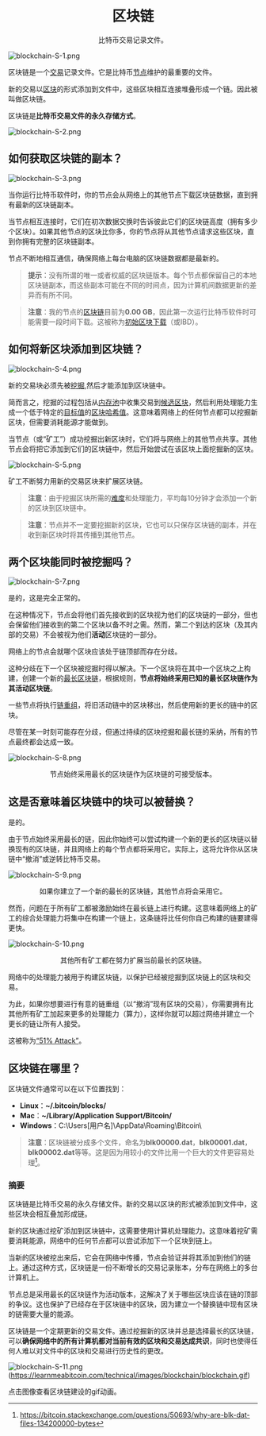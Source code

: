 # <center>区块链</center>
<center>比特币交易记录文件。</center>

![blockchain-S-1.png](img/blockchain-S-1%20(1).png)

区块链是一个[交易](../../Beginners/How%20Bitcoin%20Works/3.Transactions/Transactions.md)记录文件。它是比特币[节点](../../Beginners/How%20Bitcoin%20Works/1.Network/Nodes/Nodes.md)维护的最重要的文件。

新的交易以[区块](../../Beginners/How%20Bitcoin%20Works/2.Mining/2.Blocks/Blocks.md)的形式添加到文件中，这些区块相互连接堆叠形成一个链。因此被叫做区块链。

区块链是**比特币交易文件的永久存储方式**。

![blockchain-S-2.png](img/blockchain-S-2%20(1).png)

## 如何获取区块链的副本？

![blockchain-S-3.png](img/blockchain-S-3%20(1).png)

当你运行比特币软件时，你的节点会从网络上的其他节点下载区块链数据，直到拥有最新的区块链副本。

当节点相互连接时，它们在初次数据交换时告诉彼此它们的区块链高度（拥有多少个区块）。如果其他节点的区块比你多，你的节点将从其他节点请求这些区块，直到你拥有完整的区块链副本。

节点不断地相互通信，确保网络上每台电脑的区块链数据都是最新的。

>**提示**：没有所谓的唯一或者权威的区块链版本。每个节点都保留自己的本地区块链副本，而这些副本可能在不同的时间点，因为计算机间数据更新的差异而有所不同。

>**注意**：我的节点的[区块链](./blockchain.md)目前为**0.00 GB**，因此第一次运行比特币软件时可能需要一段时间下载。这被称为[初始区块下载](https://btcinformation.org/en/developer-guide#initial-block-download)（或IBD）。

## 如何将新区块添加到区块链？

![blockchain-S-4.png](img/blockchain-S-4%20(1).png)

新的交易块必须先被[挖掘](../Mining/Mining.md),然后才能添加到区块链中。

简而言之，挖掘的过程包括从[内存池](../Node/Memory%20Pool/Memory%20Pool.md)中收集交易到[候选区块](../Node/Candidate%20Block/Candidate%20Block.md)，然后利用处理能力生成一个低于特定的[目标值](../Mining/Target/Target.md)的[区块哈希值](../Block/block-hash/block-hash.md)。这意味着网络上的任何节点都可以挖掘新区块，但需要消耗能源才能做到。

当节点（或“矿工”）成功挖掘出新区块时，它们将与网络上的其他节点共享。其他节点会将把它添加到它们的区块链中，然后开始尝试在该区块上面挖掘新的区块。

![blockchain-S-5.png](img/blockchain-S-5%20(1).png)

矿工不断努力用新的交易区块来扩展区块链。

>**注意**：由于挖掘区块所需的[难度](../../Beginners/How%20Bitcoin%20Works/2.Mining/3.Difficulty/Difficulty.md)和处理能力，平均每10分钟才会添加一个新的区块到区块链中。

>**注意**：节点并不一定要挖掘新的区块，它也可以只保存区块链的副本，并在收到新区块时将其传播到其他节点。

## 两个区块能同时被挖掘吗？

![blockchain-S-7.png](img/blockchain-S-7%20(1).png)

是的，这是完全正常的。

在这种情况下，节点会将他们首先接收到的区块视为他们的区块链的一部分，但也会保留他们接收到的第二个区块以备不时之需。然而，第二个到达的区块（及其内部的交易）不会被视为他们**活动**区块链的一部分。

网络上的节点会就哪个区块应该处于链顶部而存在分歧。

这种分歧在下一个区块被挖掘时得以解决。下一个区块将在其中一个区块之上构建，创建一个新的[最长区块链](./longest-chain/longest-chain.md)，根据规则，**节点将始终采用已知的最长区块链作为其活动区块链**。

一些节点将执行[链重组](./chain-reorganisation/chain-reorganisation.md)，将旧活动链中的区块移出，然后使用新的更长的链中的区块。

尽管在某一时刻可能存在分歧，但通过持续的区块挖掘和最长链的采纳，所有的节点最终都会达成一致。

![blockchain-S-8.png](img/blockchain-S-8%20(1).png)

<center>节点始终采用最长的区块链作为区块链的可接受版本。</center>

## 这是否意味着区块链中的块可以被替换？
是的。

由于节点始终采用最长的链，因此你始终可以尝试构建一个新的更长的区块链以替换现有的区块链，并且网络上的每个节点都将采用它。实际上，这将允许你从区块链中“撤消”或逆转比特币交易。

![blockchain-S-9.png](img/blockchain-S-9%20(1).png)

<center>如果你建立了一个新的最长的区块链，其他节点将会采用它。</center>

然而，问题在于所有矿工都被激励始终在最长链上进行构建。这意味着网络上的矿工的综合处理能力将集中在构建一个链上，这条链将比任何你自己构建的链要建得更快。

![blockchain-S-10.png](img/blockchain-S-10%20(1).png)

<center>其他所有矿工都在努力扩展当前最长的区块链。</center>

网络中的处理能力被用于构建区块链，以保护已经被挖掘到区块链上的区块和交易。

为此，如果你想要进行有意的链重组（以“撤消”现有区块的交易），你需要拥有比其他所有矿工加起来更多的处理能力（算力），这样你就可以超过网络并建立一个更长的链让所有人接受。

这被称为[“51% Attack”](./51-attack/51-attack.md)。

## 区块链在哪里？
区块链文件通常可以在以下位置找到：

* **Linux**：**~/.bitcoin/blocks/**
* **Mac**：**~/Library/Application Support/Bitcoin/**
* **Windows**：C:\Users\[用户名]\AppData\Roaming\Bitcoin\
>**注意**：区块链被分成多个文件，命名为**blk00000.dat**，**blk00001.dat**，**blk00002.dat**等等。这是因为用较小的文件比用一个巨大的文件更容易处理[^1]。

### 摘要
区块链是比特币交易的永久存储文件。新的交易以区块的形式被添加到文件中，这些区块会相互叠加形成链。

新的区块通过挖矿添加到区块链中，这需要使用计算机处理能力。这意味着挖矿需要消耗能源，网络中的任何节点都可以尝试添加下一个区块到链上。

当新的区块被挖出来后，它会在网络中传播，节点会验证并将其添加到他们的链上。通过这种方式，区块链是一份不断增长的交易记录账本，分布在网络上的多台计算机上。

节点总是采用最长的区块链作为活动版本，这解决了关于哪些区块应该在链的顶部的争议。这也保护了已经存在于区块链中的区块，因为建立一个替换链中现有区块的链需要大量的能源。

区块链是一个定期更新的交易文件。通过挖掘新的区块并总是选择最长的区块链，可以**确保网络中的所有计算机都对当前有效的区块和交易达成共识**，同时也使得任何人难以对文件中的区块和交易进行历史性的更改。

![blockchain-S-11.png](img/blockchain-S-11%20(1).png)(https://learnmeabitcoin.com/technical/images/blockchain/blockchain.gif)

点击图像查看区块链建设的gif动画。

[^1]:https://bitcoin.stackexchange.com/questions/50693/why-are-blk-dat-files-134200000-bytes
